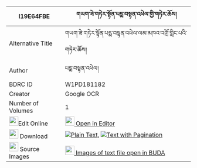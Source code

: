 |I19E64FBE|གཡག་ཟེ་གཏེར་སྟོན་པདྨ་བསྟན་འཕེལ་གྱི་གཏེར་ཆོས། 
| --- | --- 
|Alternative Title |གཡག་ཟེ་གཏེར་སྟོན་པདྨ་བསྟན་འཕེལ་ལམ་མཁའ་འགྲོ་གླིང་པའི་གཏེར་ཆོས།
|Author| པདྨ་བསྟན་འཕེལ།
|BDRC ID | W1PD181182
|Creator | Google OCR
|Number of Volumes| 1
|<img width="25" src="https://img.icons8.com/color/25/000000/edit-property.png">Edit Online| [<img width="25" src="https://avatars.githubusercontent.com/u/45091458?s=200&v=4"> Open in Editor](http://editor.openpecha.org/I19E64FBE)
|<img width="25" src="https://img.icons8.com/fluent/48/000000/download-2.png"/>  Download | [![](https://img.icons8.com/color/20/000000/txt.png)Plain Text](https://github.com/Openpecha/I19E64FBE/releases/download/v1/yak_ze_terton_pema_ten_pel_gyi_plain_I19E64FBE.zip), [![](https://img.icons8.com/color/20/000000/txt.png)Text with Pagination](https://github.com/Openpecha/I19E64FBE/releases/download/v1/yak_ze_terton_pema_ten_pel_gyi_pages_I19E64FBE.zip)
|<img width="25" src="https://img.icons8.com/plasticine/100/000000/pictures-folder.png"/>  Source Images | [<img width="25" src="https://library.bdrc.io/icons/BUDA-small.svg"> Images of text file open in BUDA](https://library.bdrc.io/show/bdr:W1PD181182)
